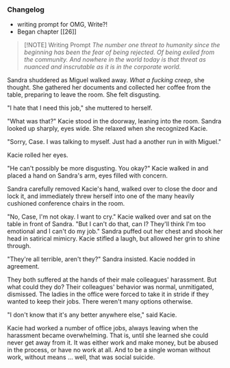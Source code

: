 ### Changelog
- writing prompt for OMG, Write?!
- Began chapter [[26]]


> [!NOTE] Writing Prompt
> *The number one threat to humanity since the beginning has been the fear of being rejected. Of being exiled from the community. And nowhere in the world today is that threat as nuanced and inscrutable as it is in the corporate world.*

Sandra shuddered as Miguel walked away. *What a fucking creep*, she thought. She gathered her documents and collected her coffee from the table, preparing to leave the room. She felt disgusting.

"I hate that I need this job," she muttered to herself.

"What was that?" Kacie stood in the doorway, leaning into the room. Sandra looked up sharply, eyes wide. She relaxed when she recognized Kacie.

"Sorry, Case. I was talking to myself. Just had a another run in with Miguel."

Kacie rolled her eyes.

"He can't possibly be more disgusting. You okay?" Kacie walked in and placed a hand on Sandra's arm, eyes filled with concern.

Sandra carefully removed Kacie's hand, walked over to close the door and lock it, and immediately threw herself into one of the many heavily cushioned conference chairs in the room.

"No, Case, I'm not okay. I want to cry." Kacie walked over and sat on the table in front of Sandra. "But I can't do that, can I? They'll think I'm too emotional and I can't do my job." Sandra puffed out her chest and shook her head in satirical mimicry. Kacie stifled a laugh, but allowed her grin to shine through.

"They're all terrible, aren't they?" Sandra insisted. Kacie nodded in agreement.

They both suffered at the hands of their male colleagues' harassment. But what could they do? Their colleagues' behavior was normal, unmitigated, dismissed. The ladies in the office were forced to take it in stride if they wanted to keep their jobs. There weren't many options otherwise.

"I don't know that it's any better anywhere else," said Kacie.

Kacie had worked a number of office jobs, always leaving when the harassment became overwhelming. That is, until she learned she could never get away from it. It was either work and make money, but be abused in the process, or have no work at all. And to be a single woman without work, without means ... well, that was social suicide.